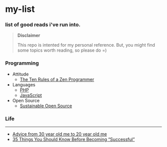 # my-list

### list of good reads i've run into.

> **Disclaimer**
>
> This repo is intented for my personal reference. But, you might find some topics worth reading, so please do =)

### Programming
- Attitude
    - [The Ten Rules of a Zen Programmer](http://www.zenprogrammer.org/en/the10rulesofazenprogrammer.html)
- Languages
    - [PHP](https://github.com/karlpatrickespiritu/my-list/tree/master/programming/php)
    - [JavaScript](https://github.com/karlpatrickespiritu/my-list/tree/master/programming/javascript)
- Open Source
    - [Sustainable Open Source](http://writing.jan.io/2015/11/20/sustainable-open-source.html)

### Life
--------
- [Advice from 30 year old me to 20 year old me](https://medium.com/swlh/advice-from-30-year-old-me-to-20-year-old-me-b9b035d39e2d#.ir3ugpw7s)
- [35 Things You Should Know Before Becoming “Successful”](https://medium.com/life-learning/35-things-you-should-know-before-becoming-successful-fe73f3723e9b#.4r65602p4)